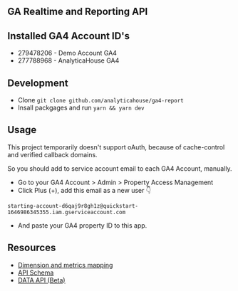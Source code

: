 ## GA Realtime and Reporting API

## Installed GA4 Account ID's

- 279478206 - Demo Account GA4
- 277788968 - AnalyticaHouse GA4

## Development

- Clone `git clone github.com/analyticahouse/ga4-report`
- Insall packgages and run
  `yarn && yarn dev`

## Usage

This project temporarily doesn't support oAuth, because of cache-control and verified callback domains.

So you should add to service account email to each GA4 Account, manually.

- Go to your GA4 Account > Admin > Property Access Management
- Click Plus (+), add this email as a new user 👇

`starting-account-d6qaj9r8gh1z@quickstart-1646986345355.iam.gserviceaccount.com`

- And paste your GA4 property ID to this app.

## Resources

- [Dimension and metrics mapping](https://developers.google.com/analytics/devguides/migration/api/reporting-ua-to-ga4-dims-mets)
- [API Schema](https://developers.google.com/analytics/devguides/reporting/data/v1/api-schema)
- [DATA API (Beta)](https://developers.google.com/analytics/devguides/reporting/data/v1)
